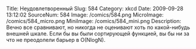 Title: Неудовлетворенный 
Slug: 584 
Category: xkcd 
Date: 2009-09-28 13:12:02 
SourceNum: 584 
Image: /comics/584.png 
MicroImage: /comics/584_micro.png 
MiniImage: /comics/584_mini.png 
Description: Вечно все сравнивают, но никогда не оценивают хоть по какой-нибудь внешней шкале. Если бы вы были сортирующей функцией, вы бы ни за что не преодолели барьер в O(NlogN). 

